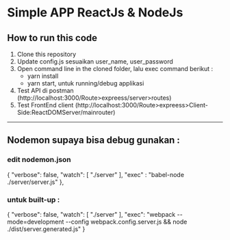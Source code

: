 # Simple APP ReactJs & NodeJs

##  How to run this code
1. Clone this repository
3. Update config.js sesuaikan user_name, user_password
4. Open command line in the cloned folder, lalu exec command berikut :
   - yarn install
   - yarn start, untuk running/debug applikasi
5. Test API di postman (http://localhost:3000/Route>expreess/server>routes)
6. Test FrontEnd client (http://localhost:3000/Route>expreess>Client-Side:ReactDOMServer/mainrouter)
   
----------------------------------------

## Nodemon supaya bisa debug gunakan : 
### edit nodemon.json
{
    "verbose": false,
    "watch": [
      "./server"
    ],
    "exec" : "babel-node ./server/server.js"
},

### untuk built-up : 

{
    "verbose": false,
    "watch": [
      "./server"
    ],
    "exec": "webpack --mode=development --config webpack.config.server.js && node ./dist/server.generated.js"
}
